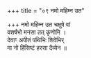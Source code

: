 +++
title = "०९ नमो महिम्न उत"

+++
नमो महिम्न उत चक्षुषे वां  
वशर्षभो मनसा तत् कृणोमि ।  
देवाꣳ अपीतं पथिभिः शिवेभिर्  
मा नो हिंसिष्टं हरसा दैव्येन ॥